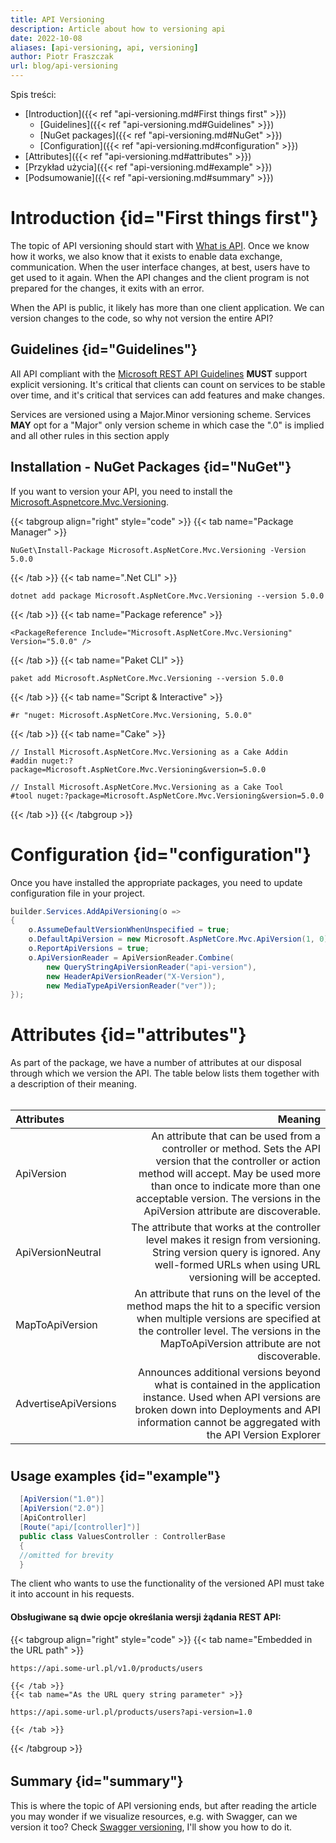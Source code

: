 ```yaml
---
title: API Versioning
description: Article about how to versioning api
date: 2022-10-08
aliases: [api-versioning, api, versioning]
author: Piotr Fraszczak
url: blog/api-versioning
---
```


Spis treści: <!--more-->
* [Introduction]({{<     ref "api-versioning.md#First things first" >}})
  * [Guidelines]({{<     ref "api-versioning.md#Guidelines" >}})
  * [NuGet packages]({{< ref "api-versioning.md#NuGet" >}})
  * [Configuration]({{<  ref "api-versioning.md#configuration" >}})
* [Attributes]({{<         ref "api-versioning.md#attributes" >}})
* [Przykład użycia]({{<  ref "api-versioning.md#example" >}})
* [Podsumowanie]({{<     ref "api-versioning.md#summary" >}})


# Introduction {id="First things first"}

The topic of API versioning should start with [What is API](/blog/api-c#). Once we know how it works, we also know that it exists to enable data exchange, communication.
When the user interface changes, at best, users have to get used to it again. When the API changes and the client program is not prepared for the changes, it exits with an error. <!-- more -->

When the API is public, it likely has more than one client application. We can version changes to the code, so why not version the entire API?

## Guidelines {id="Guidelines"}

All API compliant with the [Microsoft REST API Guidelines](https://github.com/microsoft/api-guidelines/blob/vNext/Guidelines.md) **MUST** support explicit versioning. It's critical that clients can count on services to be stable over time, and it's critical that services can add features and make changes.

Services are versioned using a Major.Minor versioning scheme. Services **MAY** opt for a "Major" only version scheme in which case the ".0" is implied and all other rules in this section apply

 ## Installation - NuGet Packages {id="NuGet"}

 If you want to version your API, you need to install the [Microsoft.Aspnetcore.Mvc.Versioning](https://www.nuget.org/packages/Microsoft.AspNetCore.Mvc.Versioning/).

  {{< tabgroup align="right" style="code" >}}
  {{< tab name="Package Manager" >}}

  ```Package Manager
  NuGet\Install-Package Microsoft.AspNetCore.Mvc.Versioning -Version 5.0.0
  ```

  {{< /tab >}}
  {{< tab name=".Net CLI" >}}

  ```.Net CLI
  dotnet add package Microsoft.AspNetCore.Mvc.Versioning --version 5.0.0
  ```

  {{< /tab >}}
  {{< tab name="Package reference" >}}

  ```Package reference
  <PackageReference Include="Microsoft.AspNetCore.Mvc.Versioning" Version="5.0.0" />
  ```

  {{< /tab >}}
  {{< tab name="Paket CLI" >}}

  ```Paket CLI
  paket add Microsoft.AspNetCore.Mvc.Versioning --version 5.0.0
  ```

  {{< /tab >}}
  {{< tab name="Script & Interactive" >}}

  ```Script & Interactive
  #r "nuget: Microsoft.AspNetCore.Mvc.Versioning, 5.0.0"
  ```

  {{< /tab >}}
  {{< tab name="Cake" >}}

  ```Cake
  // Install Microsoft.AspNetCore.Mvc.Versioning as a Cake Addin
  #addin nuget:?package=Microsoft.AspNetCore.Mvc.Versioning&version=5.0.0

  // Install Microsoft.AspNetCore.Mvc.Versioning as a Cake Tool
  #tool nuget:?package=Microsoft.AspNetCore.Mvc.Versioning&version=5.0.0
  ```

  {{< /tab >}}
  {{< /tabgroup >}}

# Configuration {id="configuration"}

Once you have installed the appropriate packages, you need to update configuration file in your project.

```cs
builder.Services.AddApiVersioning(o =>
{
    o.AssumeDefaultVersionWhenUnspecified = true;
    o.DefaultApiVersion = new Microsoft.AspNetCore.Mvc.ApiVersion(1, 0);
    o.ReportApiVersions = true;
    o.ApiVersionReader = ApiVersionReader.Combine(
        new QueryStringApiVersionReader("api-version"),
        new HeaderApiVersionReader("X-Version"),
        new MediaTypeApiVersionReader("ver"));
});
```

# Attributes {id="attributes"}

As part of the package, we have a number of attributes at our disposal through which we version the API.
The table below lists them together with a description of their meaning.


######

| Attributes              | Meaning |
| :---                 |      ---: |
| ApiVersion           | An attribute that can be used from a controller or method. Sets the API version that the controller or action method will accept. May be used more than once to indicate more than one acceptable version. The versions in the ApiVersion attribute are discoverable. |
| ApiVersionNeutral    | The attribute that works at the controller level makes it resign from versioning. String version query is ignored. Any well-formed URLs when using URL versioning will be accepted. |
| MapToApiVersion      | An attribute that runs on the level of the method maps the hit to a specific version when multiple versions are specified at the controller level. The versions in the MapToApiVersion attribute are not discoverable. |
| AdvertiseApiVersions | Announces additional versions beyond what is contained in the application instance. Used when API versions are broken down into Deployments and API information cannot be aggregated with the API Version Explorer |

#
## Usage examples {id="example"}

```cs
  [ApiVersion("1.0")]
  [ApiVersion("2.0")]
  [ApiController]
  [Route("api/[controller]")]
  public class ValuesController : ControllerBase
  {
  //omitted for brevity
  }
```

The client who wants to use the functionality of the versioned API must take it into account in his requests.

#### Obsługiwane są dwie opcje określania wersji żądania REST API:

  {{< tabgroup align="right" style="code" >}}
    {{< tab name="Embedded in the URL path" >}}

  ```Embedded in the URL path
  https://api.some-url.pl/v1.0/products/users
  ```

    {{< /tab >}}
    {{< tab name="As the URL query string parameter" >}}

  ```As the URL query string parameter
  https://api.some-url.pl/products/users?api-version=1.0
  ```

    {{< /tab >}}
  {{< /tabgroup >}}

######
## Summary {id="summary"}

This is where the topic of API versioning ends, but after reading the article you may wonder if we visualize resources, e.g. with Swagger, can we version it too? <!--more--> 
Check [Swagger versioning](/pl/blog/swagger-versioning), I'll show you how to do it.
